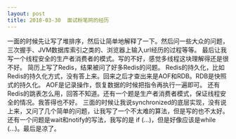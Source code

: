 ```yaml
---
layout: post
title: 2018-03-30  面试粉笔网的经历
---
```




一面的时候先让写了堆排序，然后让简单地解释了一下。然后问一些大众的问题，三次握手、JVM数据库索引之类的、浏览器上输入url经历的过程等等。
最后让我写一个线程安全的生产者消费者的模式。写的不好，感觉多线程这块理解得还是很不好。
简历上写了Redis，结果被问了好多Redis的问题。
Redis的持久化，比如Redis的持久化方式，没有答上来。回来之后才查出来是AOF和RDB。RDB是快照式的持久化。
AOF是记录操作，恢复数据的时候把指令再执行一遍即可。
还有Redis的跳表怎么用，回答不知道。还有一个题是生产者消费者模式，保证线程安全的情况。我答得也不好。
三面的时候让我说synchronized的底层实现，没有说上来，又问了几个简单的问题，让我写了一个不太难的算法，但是写的也不太好。
还有一个问题是wait和notify的写法，我写的是 if (...)，但是好像应该是while (...)。最后是凉了。